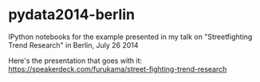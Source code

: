pydata2014-berlin
=================

IPython notebooks for the example presented in my talk on "Streetfighting Trend Research" in Berlin, July 26 2014

Here's the presentation that goes with it: https://speakerdeck.com/furukama/street-fighting-trend-research
